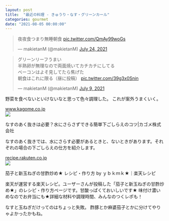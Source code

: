 ```yaml
---
layout: post
title:  "最近の料理 - きゅうり・なす・グリーンカール"
categories: gourmet
date: "2021-08-05 00:00:00"
---
```


<blockquote class="twitter-tweet tw-align-center"><p lang="ja" dir="ltr">夜夜食つまり無睡朝食 <a href="https://t.co/QmAy99woGs">pic.twitter.com/QmAy99woGs</a></p>&mdash; makietanM (@makietanM) <a href="https://twitter.com/makietanM/status/1419069907346497537?ref_src=twsrc%5Etfw">July 24, 2021</a></blockquote> <script async src="https://platform.twitter.com/widgets.js" charset="utf-8"></script>

<blockquote class="twitter-tweet tw-align-center"><p lang="ja" dir="ltr">グリーンリーフうまい<br>半熟卵が無理なので両面焼いてカチカチにしてる<br>ベーコンはよそ見してたら焦げた<br>朝食はこれに限る（昼に投稿） <a href="https://t.co/39g3x0Snin">pic.twitter.com/39g3x0Snin</a></p>&mdash; makietanM (@makietanM) <a href="https://twitter.com/makietanM/status/1413332787453579268?ref_src=twsrc%5Etfw">July 9, 2021</a></blockquote> <script async src="https://platform.twitter.com/widgets.js" charset="utf-8"></script>

野菜を食べないといけないなと思って色々調理した。
これが案外うまくいく。


<div class="card">
  <a href="https://www.kagome.co.jp/vegeday/eat/201806/9079/"></a>
  <div class="card__header">
    <a href="https://www.kagome.co.jp/vegeday/eat/201806/9079/">www.kagome.co.jp</a>
  </div>
  <div class="card__image">
    <img src="http://www.kagome.co.jp/library/vegeday/img/article/201806/img_9079_main.jpg">
  </div>
  <div class="card__title">
    <p>なすのあく抜きは必要？水にさらさずできる簡単下ごしらえのコツ|カゴメ株式会社</p>
  </div>
  <div class="card__description">
    <p>なすのあく抜きでは、水にさらす必要があるときと、ないときがあります。それぞれの場合の下ごしらえの仕方を紹介します。</p>
  </div>
</div>



<div class="card">
  <a href="https://recipe.rakuten.co.jp/recipe/1050002226/"></a>
  <div class="card__header">
    <a href="https://recipe.rakuten.co.jp/recipe/1050002226/">recipe.rakuten.co.jp</a>
  </div>
  <div class="card__image">
    <img src="https://recipe.r10s.jp/recipe-space/d/strg/ctrl/3/3d4ce1ff9afe07a4fc9357aea92dd788992cf391.94.2.3.2.jpg">
  </div>
  <div class="card__title">
    <p>茄子と新玉ねぎの甘酢炒め★ レシピ・作り方 by ｙｂｋｍｋ★｜楽天レシピ</p>
  </div>
  <div class="card__description">
    <p>楽天が運営する楽天レシピ。ユーザーさんが投稿した「茄子と新玉ねぎの甘酢炒め★」のレシピ・作り方ページです。甘酸っぱくておいしいです★
味付け濃いめなのでお弁当にも★詳細な材料や調理時間、みんなのつくレポも！</p>
  </div>
</div>


なすと玉ねぎだけってのはちょっと失敗。
酢豚とか麻婆茄子とかに分けてやりゃよかったかもね。
